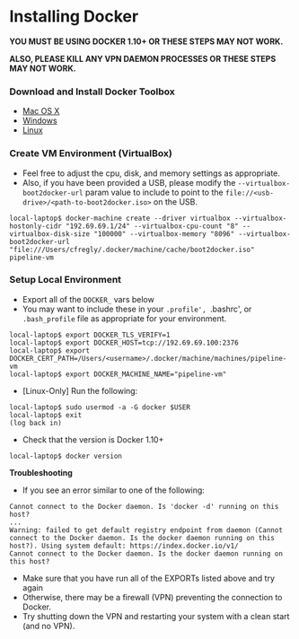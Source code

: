 # Installing Docker
**YOU MUST BE USING DOCKER 1.10+ OR THESE STEPS MAY NOT WORK.**

**ALSO, PLEASE KILL ANY VPN DAEMON PROCESSES OR THESE STEPS MAY NOT WORK.**

### Download and Install Docker Toolbox
* [Mac OS X](https://docs.docker.com/mac/)
* [Windows](https://docs.docker.com/windows/)
* [Linux](https://docs.docker.com/linux/)

### Create VM Environment (VirtualBox) 
* Feel free to adjust the cpu, disk, and memory settings as appropriate.
* Also, if you have been provided a USB, please modify the `--virtualbox-boot2docker-url` param value to include to point to the `file://<usb-drive>/<path-to-boot2docker.iso>` on the USB.
```
local-laptop$ docker-machine create --driver virtualbox --virtualbox-hostonly-cidr "192.69.69.1/24" --virtualbox-cpu-count "8" --virtualbox-disk-size "100000" --virtualbox-memory "8096" --virtualbox-boot2docker-url "file:///Users/cfregly/.docker/machine/cache/boot2docker.iso" pipeline-vm
```

### Setup Local Environment
* Export all of the `DOCKER_` vars below
* You may want to include these in your `.profile', `.bashrc', or `.bash_profile` file as appropriate for your environment.
```
local-laptop$ export DOCKER_TLS_VERIFY=1
local-laptop$ export DOCKER_HOST=tcp://192.69.69.100:2376
local-laptop$ export DOCKER_CERT_PATH=/Users/<username>/.docker/machine/machines/pipeline-vm
local-laptop$ export DOCKER_MACHINE_NAME="pipeline-vm"
```
* [Linux-Only] Run the following:
```
local-laptop$ sudo usermod -a -G docker $USER
local-laptop$ exit
(log back in)
```
* Check that the version is Docker 1.10+
```
local-laptop$ docker version
```

**Troubleshooting**
* If you see an error similar to one of the following:
```
Cannot connect to the Docker daemon. Is 'docker -d' running on this host?
...
Warning: failed to get default registry endpoint from daemon (Cannot connect to the Docker daemon. Is the docker daemon running on this host?). Using system default: https://index.docker.io/v1/
Cannot connect to the Docker daemon. Is the docker daemon running on this host?
```
* Make sure that you have run all of the EXPORTs listed above and try again
* Otherwise, there may be a firewall (VPN) preventing the connection to Docker.
* Try shutting down the VPN and restarting your system with a clean start (and no VPN).